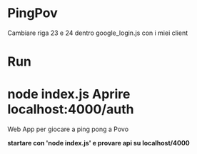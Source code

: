 # PingPov

Cambiare riga 23 e 24 dentro google_login.js con i miei client
# Run
node index.js
Aprire localhost:4000/auth
=======
Web App per giocare a ping pong a Povo

**startare con 'node index.js' e provare api su localhost/4000**

